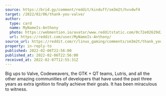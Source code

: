 ```yaml
---
source: https://brid.gy/comment/reddit/kinduff/sm3m2t/hvvdwf4
target: /2022/02/06/thank-you-valve/
author:
  type: card
  name: MyNameIs-Anthony
  photo: https://webmention.io/avatar/www.redditstatic.com/0c72e02629d26fdbda9c5121ed54fa9c65a1186bc1666a5c04bd71ada4bdef74.png
  url: https://reddit.com/user/MyNameIs-Anthony/
source_url: https://reddit.com/r/linux_gaming/comments/sm3m2t/thank_you_valve/hvvdwf4/
property: in-reply-to
published: 2022-02-06T22:56:00
published_at: 2022-02-06T22:56:00
received_at: 2022-02-07T12:55:31Z
---
```


Big ups to Valve, Codeweavers, the GTK + QT teams, Lutris, and all the other amazing communities of developers that have used the past three years as extra ignition to finally achieve their goals. It has been miraculous to witness.